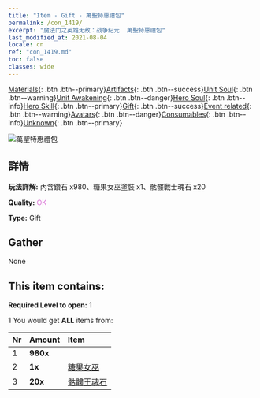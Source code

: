 ```yaml
---
title: "Item - Gift - 萬聖特惠禮包"
permalink: /con_1419/
excerpt: "魔法门之英雄无敌：战争纪元  萬聖特惠禮包"
last_modified_at: 2021-08-04
locale: cn
ref: "con_1419.md"
toc: false
classes: wide
---
```

 [Materials](/ItemsCN/){: .btn .btn--primary}[Artifacts](/ItemsCN/Artifacts/){: .btn .btn--success}[Unit Soul](/ItemsCN/UnitSoul/){: .btn .btn--warning}[Unit Awakening](/ItemsCN/UnitAwakening/){: .btn .btn--danger}[Hero Soul](/ItemsCN/HeroSoul/){: .btn .btn--info}[Hero Skill](/ItemsCN/HeroSkill/){: .btn .btn--primary}[Gift](/ItemsCN/Gift/){: .btn .btn--success}[Event related](/ItemsCN/Events/){: .btn .btn--warning}[Avatars](/ItemsCN/Avatars/){: .btn .btn--danger}[Consumables](/ItemsCN/Consumables/){: .btn .btn--info}[Unknown](/ItemsCN/Unknown/){: .btn .btn--primary}

 ![萬聖特惠禮包](/images/t/i_907033.png)

## 詳情
 **玩法詳解:** 內含鑽石 x980、糖果女巫塗裝 x1、骷髏戰士魂石 x20

 **Quality:** <span style="color: #DA70D6">OK</span>

 **Type:** Gift

## Gather

  None

## This item contains:

 **Required Level to open:** 1

 1 You would get **ALL** items  from:

  | Nr | Amount |     Item    |
  |:---|:-------|:------------|
  | 1 |  **980x** | <i class="fas fa-gem"/> |  | 
  | 2 |  **1x** | [糖果女巫](/cn/Items/con_1053/) |  | 
  | 3 |  **20x** | [骷髏王魂石](/cn/Items/unt_297/) |  | 
